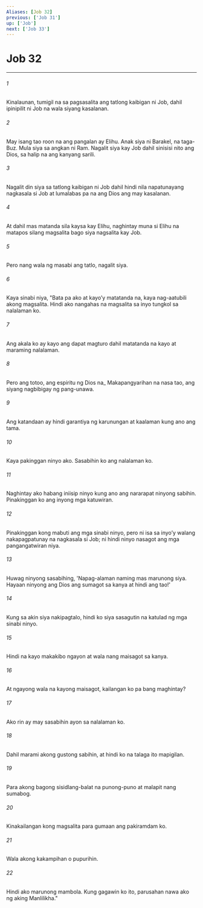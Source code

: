 ```yaml
---
Aliases: [Job 32]
previous: ['Job 31']
up: ['Job']
next: ['Job 33']
---
```

# Job 32

***






















###### 1 










Kinalaunan, tumigil na sa pagsasalita ang tatlong kaibigan ni Job, dahil ipinipilit ni Job na wala siyang kasalanan. 





















###### 2 










May isang tao roon na ang pangalan ay Elihu. Anak siya ni Barakel, na taga-Buz. Mula siya sa angkan ni Ram. Nagalit siya kay Job dahil sinisisi nito ang Dios, sa halip na ang kanyang sarili. 





















###### 3 










Nagalit din siya sa tatlong kaibigan ni Job dahil hindi nila napatunayang nagkasala si Job at lumalabas pa na ang Dios ang may kasalanan. 





















###### 4 










At dahil mas matanda sila kaysa kay Elihu, naghintay muna si Elihu na matapos silang magsalita bago siya nagsalita kay Job. 





















###### 5 










Pero nang wala ng masabi ang tatlo, nagalit siya. 





















###### 6 










Kaya sinabi niya, "Bata pa ako at kayoʼy matatanda na, kaya nag-aatubili akong magsalita. Hindi ako nangahas na magsalita sa inyo tungkol sa nalalaman ko. 





















###### 7 










Ang akala ko ay kayo ang dapat magturo dahil matatanda na kayo at maraming nalalaman. 





















###### 8 










Pero ang totoo, ang espiritu ng Dios na_ Makapangyarihan na nasa tao, ang siyang nagbibigay ng pang-unawa. 





















###### 9 










Ang katandaan ay hindi garantiya ng karunungan at kaalaman kung ano ang tama. 





















###### 10 










Kaya pakinggan ninyo ako. Sasabihin ko ang nalalaman ko. 





















###### 11 










Naghintay ako habang iniisip ninyo kung ano ang nararapat ninyong sabihin. Pinakinggan ko ang inyong mga katuwiran. 





















###### 12 










Pinakinggan kong mabuti ang mga sinabi ninyo, pero ni isa sa inyoʼy walang nakapagpatunay na nagkasala si Job; ni hindi ninyo nasagot ang mga pangangatwiran niya. 





















###### 13 










Huwag ninyong sasabihing, 'Napag-alaman naming mas marunong siya. Hayaan ninyong ang Dios ang sumagot sa kanya at hindi ang tao!' 





















###### 14 










Kung sa akin siya nakipagtalo, hindi ko siya sasagutin na katulad ng mga sinabi ninyo. 





















###### 15 










Hindi na kayo makakibo ngayon at wala nang maisagot sa kanya. 





















###### 16 










At ngayong wala na kayong maisagot, kailangan ko pa bang maghintay? 





















###### 17 










Ako rin ay may sasabihin ayon sa nalalaman ko. 





















###### 18 










Dahil marami akong gustong sabihin, at hindi ko na talaga ito mapigilan. 





















###### 19 










Para akong bagong sisidlang-balat na punong-puno at malapit nang sumabog. 





















###### 20 










Kinakailangan kong magsalita para gumaan ang pakiramdam ko. 





















###### 21 










Wala akong kakampihan o pupurihin. 





















###### 22 










Hindi ako marunong mambola. Kung gagawin ko ito, parusahan nawa ako ng aking Manlilikha."
